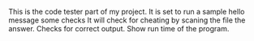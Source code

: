 This is the code tester part of my project.
It is set to run a sample hello message some checks
It will check for cheating by scaning the file the answer.
Checks for correct output.
Show run time of the program.
